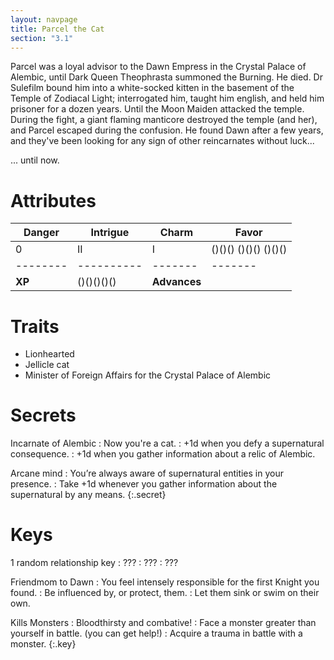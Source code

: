 ```yaml
---
layout: navpage
title: Parcel the Cat
section: "3.1"
---
```


Parcel was a loyal advisor to the Dawn Empress in the Crystal Palace of Alembic, until Dark Queen Theophrasta summoned the Burning.
He died.
Dr Sulefilm bound him into a white-socked kitten in the basement of the Temple of Zodiacal Light; interrogated him, taught him english, and held him prisoner for a dozen years.
Until the Moon Maiden attacked the temple.
During the fight, a giant flaming manticore destroyed the temple (and her), and Parcel escaped during the confusion.
He found Dawn after a few years, and they've been looking for any sign of other reincarnates without luck...

... until now.

# Attributes

| Danger | Intrigue | Charm | Favor |
|--------|----------|-------|-------|
| 0      | II       | I     | ()()() ()()() ()()() |
|--------|----------|-------|-------|
| **XP** | ()()()()() | **Advances** |       |

# Traits

* Lionhearted
* Jellicle cat
* Minister of Foreign Affairs for the Crystal Palace of Alembic

# Secrets

Incarnate of Alembic
: Now you're a cat.
  : +1d when you defy a supernatural consequence.
  : +1d when you gather information about a relic of Alembic.
  
Arcane mind
: You’re always aware of supernatural entities in your presence.
  : Take +1d whenever you gather information about the supernatural by any means.
{:.secret}



# Keys

1 random relationship key
: ???
    : ???
    : ???

Friendmom to Dawn
: You feel intensely responsible for the first Knight you found.
  : Be influenced by, or protect, them.
  : Let them sink or swim on their own.

Kills Monsters
: Bloodthirsty and combative!
  : Face a monster greater than yourself in battle. (you can get help!)
  : Acquire a trauma in battle with a monster.
{:.key}


